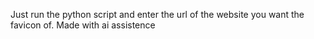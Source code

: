 Just run the python script and enter the url of the website you want the favicon of. Made with ai assistence
